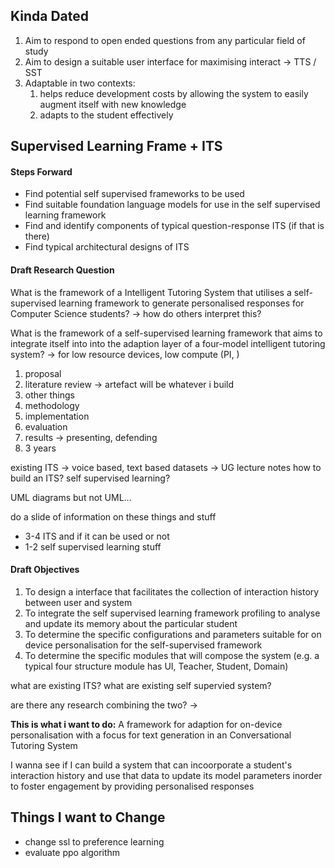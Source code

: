 ## Kinda Dated
1. Aim to respond to open ended questions from any particular field of study
2. Aim to design a suitable user interface for maximising interact -> TTS / SST 
3. Adaptable in two contexts:
	1. helps reduce development costs by allowing the system to easily augment itself with new knowledge
	2. adapts to the student effectively

## Supervised Learning Frame + ITS

#### Steps Forward
- Find potential self supervised frameworks to be used 
- Find suitable foundation language models for use in the self supervised learning framework
- Find and identify components of typical question-response ITS (if that is there)
- Find typical architectural designs of ITS

#### Draft Research Question

What is the framework of a Intelligent Tutoring System that utilises a self-supervised learning framework to generate personalised responses for Computer Science students? -> how do others interpret this?

What is the framework of a self-supervised learning framework that aims to integrate itself into into the adaption layer of a four-model intelligent tutoring system? -> for low resource devices, low compute (PI, ) 

1. proposal
2. literature review -> artefact will be whatever i build
3. other things
4. methodology
5. implementation
6. evaluation
7. results -> presenting, defending
8. 3 years

existing ITS -> voice based, text based 
datasets -> UG lecture notes
how to build an ITS?
self supervised learning?

UML diagrams but not UML...

do a slide of information on these things and stuff 
- 3-4 ITS and if it can be used or not
- 1-2 self supervised learning stuff 
#### Draft Objectives
1. To design a interface that facilitates the collection of interaction history between user and system 
2. To integrate the self supervised learning framework profiling to analyse and update its memory about the particular student
3. To determine the specific configurations and parameters suitable for on device personalisation for the self-supervised framework
4. To determine the specific modules that will compose the system (e.g. a typical four structure module has UI, Teacher, Student, Domain)

what are existing ITS?
what are existing self supervied system?

are there any research combining the two? -> 

**This is what i want to do:** A framework for adaption for on-device personalisation with a focus for text generation in an Conversational Tutoring System

I wanna see if I can build a system that can incoorporate a student's interaction history and use that data to update its model parameters inorder to foster engagement by providing personalised responses

## Things I want to Change

- change ssl to preference learning
- evaluate ppo algorithm


